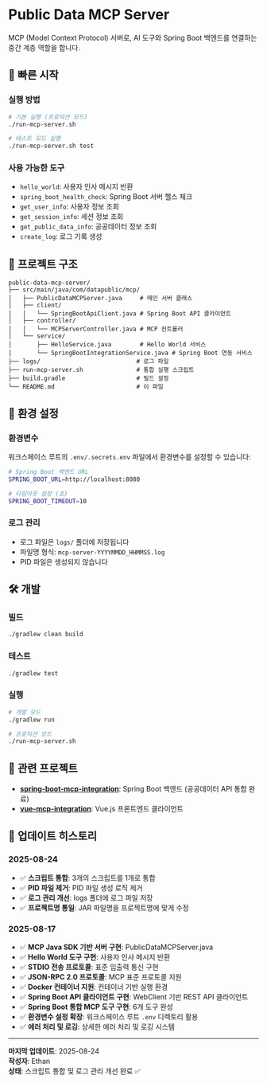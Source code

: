 # Public Data MCP Server

MCP (Model Context Protocol) 서버로, AI 도구와 Spring Boot 백엔드를 연결하는 중간 계층 역할을 합니다.

## 🚀 빠른 시작

### 실행 방법

```bash
# 기본 실행 (프로덕션 모드)
./run-mcp-server.sh

# 테스트 모드 실행
./run-mcp-server.sh test
```

### 사용 가능한 도구

- `hello_world`: 사용자 인사 메시지 반환
- `spring_boot_health_check`: Spring Boot 서버 헬스 체크
- `get_user_info`: 사용자 정보 조회
- `get_session_info`: 세션 정보 조회
- `get_public_data_info`: 공공데이터 정보 조회
- `create_log`: 로그 기록 생성

## 📁 프로젝트 구조

```
public-data-mcp-server/
├── src/main/java/com/datapublic/mcp/
│   ├── PublicDataMCPServer.java     # 메인 서버 클래스
│   ├── client/
│   │   └── SpringBootApiClient.java # Spring Boot API 클라이언트
│   ├── controller/
│   │   └── MCPServerController.java # MCP 컨트롤러
│   └── service/
│       ├── HelloService.java        # Hello World 서비스
│       └── SpringBootIntegrationService.java # Spring Boot 연동 서비스
├── logs/                           # 로그 파일
├── run-mcp-server.sh               # 통합 실행 스크립트
├── build.gradle                    # 빌드 설정
└── README.md                       # 이 파일
```

## 🔧 환경 설정

### 환경변수

워크스페이스 루트의 `.env/.secrets.env` 파일에서 환경변수를 설정할 수 있습니다:

```bash
# Spring Boot 백엔드 URL
SPRING_BOOT_URL=http://localhost:8080

# 타임아웃 설정 (초)
SPRING_BOOT_TIMEOUT=10
```

### 로그 관리

- 로그 파일은 `logs/` 폴더에 저장됩니다
- 파일명 형식: `mcp-server-YYYYMMDD_HHMMSS.log`
- PID 파일은 생성되지 않습니다

## 🛠️ 개발

### 빌드

```bash
./gradlew clean build
```

### 테스트

```bash
./gradlew test
```

### 실행

```bash
# 개발 모드
./gradlew run

# 프로덕션 모드
./run-mcp-server.sh
```

## 🔗 관련 프로젝트

- **[spring-boot-mcp-integration](https://github.com/constant94-dev/spring-boot-mcp-integration)**: Spring Boot 백엔드 (공공데이터 API 통합 완료)
- **[vue-mcp-integration](https://github.com/constant94-dev/vue-mcp-integration)**: Vue.js 프론트엔드 클라이언트

## 📝 업데이트 히스토리

### 2025-08-24
- ✅ **스크립트 통합**: 3개의 스크립트를 1개로 통합
- ✅ **PID 파일 제거**: PID 파일 생성 로직 제거
- ✅ **로그 관리 개선**: logs 폴더에 로그 파일 저장
- ✅ **프로젝트명 통일**: JAR 파일명을 프로젝트명에 맞게 수정

### 2025-08-17
- ✅ **MCP Java SDK 기반 서버 구현**: PublicDataMCPServer.java
- ✅ **Hello World 도구 구현**: 사용자 인사 메시지 반환
- ✅ **STDIO 전송 프로토콜**: 표준 입출력 통신 구현
- ✅ **JSON-RPC 2.0 프로토콜**: MCP 표준 프로토콜 지원
- ✅ **Docker 컨테이너 지원**: 컨테이너 기반 실행 환경
- ✅ **Spring Boot API 클라이언트 구현**: WebClient 기반 REST API 클라이언트
- ✅ **Spring Boot 통합 MCP 도구 구현**: 6개 도구 완성
- ✅ **환경변수 설정 확장**: 워크스페이스 루트 `.env` 디렉토리 활용
- ✅ **에러 처리 및 로깅**: 상세한 에러 처리 및 로깅 시스템

---

**마지막 업데이트**: 2025-08-24  
**작성자**: Ethan  
**상태**: 스크립트 통합 및 로그 관리 개선 완료 ✅
